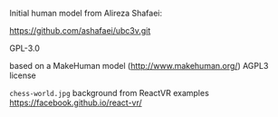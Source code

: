 Initial human model from Alireza Shafaei:

https://github.com/ashafaei/ubc3v.git

GPL-3.0

based on a MakeHuman model (http://www.makehuman.org/) AGPL3 license

`chess-world.jpg` background from ReactVR examples https://facebook.github.io/react-vr/
